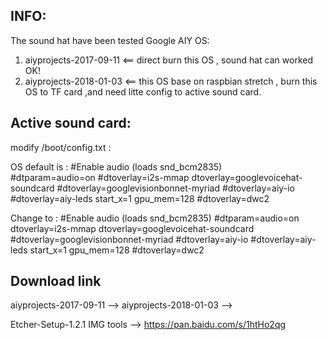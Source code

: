

INFO:
--
The sound hat have been tested Google AIY OS:
1. aiyprojects-2017-09-11 <== direct burn this OS , sound hat can worked OK!
2. aiyprojects-2018-01-03 <== this OS base on raspbian stretch , burn this OS to TF card ,and need litte config to active sound card.

Active sound card:
--
modify /boot/config.txt :

OS default is :
#Enable audio (loads snd_bcm2835) \
#dtparam=audio=on 
#dtoverlay=i2s-mmap
dtoverlay=googlevoicehat-soundcard
#dtoverlay=googlevisionbonnet-myriad
#dtoverlay=aiy-io
#dtoverlay=aiy-leds
start_x=1
gpu_mem=128
#dtoverlay=dwc2

Change to :
#Enable audio (loads snd_bcm2835)
#dtparam=audio=on
dtoverlay=i2s-mmap
dtoverlay=googlevoicehat-soundcard
#dtoverlay=googlevisionbonnet-myriad
#dtoverlay=aiy-io
#dtoverlay=aiy-leds
start_x=1
gpu_mem=128
#dtoverlay=dwc2







Download link
--
aiyprojects-2017-09-11 --> 
aiyprojects-2018-01-03 -->

Etcher-Setup-1.2.1 IMG tools --> https://pan.baidu.com/s/1htHo2qg

